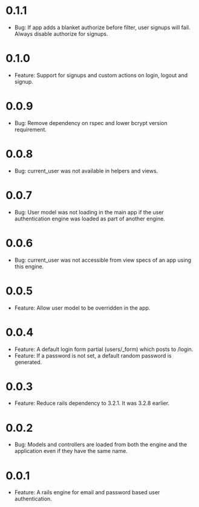 # 0.1.1
  * Bug: If app adds a blanket authorize before filter, user signups will fail. Always disable authorize for signups.

# 0.1.0
  * Feature: Support for signups and custom actions on login, logout and signup.

# 0.0.9
  * Bug: Remove dependency on rspec and lower bcrypt version requirement.

# 0.0.8
  * Bug: current_user was not available in helpers and views.

# 0.0.7
  * Bug: User model was not loading in the main app if the user authentication engine was loaded as part of another engine.

# 0.0.6
  * Bug: current_user was not accessible from view specs of an app using this engine.

# 0.0.5
  * Feature: Allow user model to be overridden in the app.

# 0.0.4
  * Feature: A default login form partial (users/_form) which posts to /login.
  * Feature: If a password is not set, a default random password is generated.

# 0.0.3
  * Feature: Reduce rails dependency to 3.2.1. It was 3.2.8 earlier.

# 0.0.2
  * Bug: Models and controllers are loaded from both the engine and the application even if they have the same name.

# 0.0.1
  * Feature: A rails engine for email and password based user authentication.
